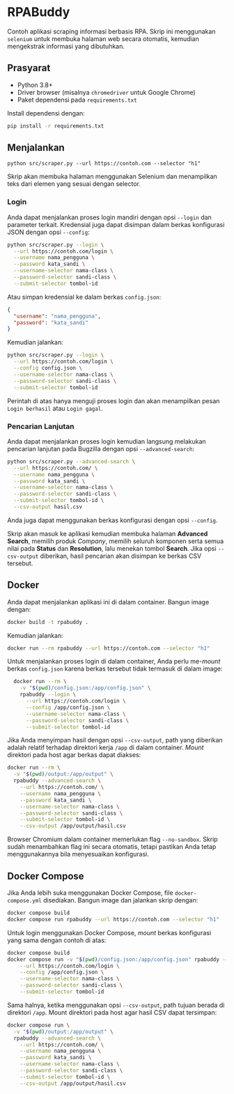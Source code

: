 # RPABuddy

Contoh aplikasi scraping informasi berbasis RPA. Skrip ini menggunakan `selenium` untuk membuka halaman web secara otomatis, kemudian mengekstrak informasi yang dibutuhkan.

## Prasyarat

- Python 3.8+
- Driver browser (misalnya `chromedriver` untuk Google Chrome)
- Paket dependensi pada `requirements.txt`

Install dependensi dengan:

```bash
pip install -r requirements.txt
```

## Menjalankan

```
python src/scraper.py --url https://contoh.com --selector "h1"
```

Skrip akan membuka halaman menggunakan Selenium dan menampilkan teks dari elemen yang sesuai dengan selector.

### Login

Anda dapat menjalankan proses login mandiri dengan opsi `--login` dan parameter terkait. Kredensial juga dapat disimpan dalam berkas konfigurasi JSON dengan opsi `--config`:

```bash
python src/scraper.py --login \
  --url https://contoh.com/login \
  --username nama_pengguna \
  --password kata_sandi \
  --username-selector nama-class \
  --password-selector sandi-class \
  --submit-selector tombol-id
```

Atau simpan kredensial ke dalam berkas `config.json`:

```json
{
  "username": "nama_pengguna",
  "password": "kata_sandi"
}
```

Kemudian jalankan:

```bash
python src/scraper.py --login \
  --url https://contoh.com/login \
  --config config.json \
  --username-selector nama-class \
  --password-selector sandi-class \
  --submit-selector tombol-id
```

Perintah di atas hanya menguji proses login dan akan menampilkan pesan `Login berhasil` atau `Login gagal`.

### Pencarian Lanjutan

Anda dapat menjalankan proses login kemudian langsung melakukan pencarian lanjutan pada Bugzilla dengan opsi `--advanced-search`:

```bash
python src/scraper.py --advanced-search \
  --url https://contoh.com/ \
  --username nama_pengguna \
  --password kata_sandi \
  --username-selector nama-class \
  --password-selector sandi-class \
  --submit-selector tombol-id \
  --csv-output hasil.csv
```

Anda juga dapat menggunakan berkas konfigurasi dengan opsi `--config`.

Skrip akan masuk ke aplikasi kemudian membuka halaman **Advanced Search**,
memilih produk *Company*, memilih seluruh komponen serta semua nilai pada
**Status** dan **Resolution**, lalu menekan tombol **Search**.
Jika opsi `--csv-output` diberikan, hasil pencarian akan disimpan ke berkas
CSV tersebut.


## Docker

Anda dapat menjalankan aplikasi ini di dalam container. Bangun image dengan:

```bash
docker build -t rpabuddy .
```

Kemudian jalankan:

```bash
docker run --rm rpabuddy --url https://contoh.com --selector "h1"
```

Untuk menjalankan proses login di dalam container, Anda perlu me-*mount* berkas
`config.json` karena berkas tersebut tidak termasuk di dalam image:

```bash
  docker run --rm \
    -v "$(pwd)/config.json:/app/config.json" \
    rpabuddy --login \
      --url https://contoh.com/login \
      --config /app/config.json \
      --username-selector nama-class \
      --password-selector sandi-class \
      --submit-selector tombol-id
```

Jika Anda menyimpan hasil dengan opsi `--csv-output`, path yang diberikan
adalah relatif terhadap direktori kerja `/app` di dalam container. *Mount*
direktori pada host agar berkas dapat diakses:

```bash
docker run --rm \
  -v "$(pwd)/output:/app/output" \
  rpabuddy --advanced-search \
    --url https://contoh.com/ \
    --username nama_pengguna \
    --password kata_sandi \
    --username-selector nama-class \
    --password-selector sandi-class \
    --submit-selector tombol-id \
    --csv-output /app/output/hasil.csv
```

Browser Chromium dalam container memerlukan flag `--no-sandbox`. Skrip sudah
menambahkan flag ini secara otomatis, tetapi pastikan Anda tetap
menggunakannya bila menyesuaikan konfigurasi.

## Docker Compose

Jika Anda lebih suka menggunakan Docker Compose, file `docker-compose.yml`
disediakan. Bangun image dan jalankan skrip dengan:

```bash
docker compose build
docker compose run rpabuddy --url https://contoh.com --selector "h1"
```

Untuk login menggunakan Docker Compose, *mount* berkas konfigurasi yang sama
dengan contoh di atas:

```bash
docker compose build
docker compose run -v "$(pwd)/config.json:/app/config.json" rpabuddy --login \
    --url https://contoh.com/login \
    --config /app/config.json \
    --username-selector nama-class \
    --password-selector sandi-class \
    --submit-selector tombol-id
```

Sama halnya, ketika menggunakan opsi `--csv-output`, path tujuan berada di
direktori `/app`. Mount direktori pada host agar hasil CSV dapat tersimpan:

```bash
docker compose run \
  -v "$(pwd)/output:/app/output" \
  rpabuddy --advanced-search \
    --url https://contoh.com/ \
    --username nama_pengguna \
    --password kata_sandi \
    --username-selector nama-class \
    --password-selector sandi-class \
    --submit-selector tombol-id \
    --csv-output /app/output/hasil.csv
```


